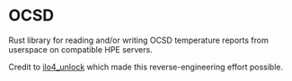 # OCSD

Rust library for reading and/or writing OCSD temperature reports from userspace
on compatible HPE servers.

Credit to [ilo4_unlock](https://github.com/kendallgoto/ilo4_unlock) which made this
reverse-engineering effort possible.
